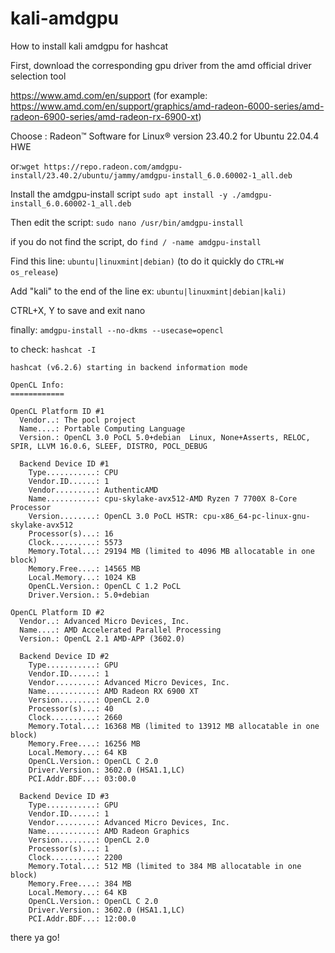 # kali-amdgpu
How to install kali amdgpu for hashcat

First, download the corresponding gpu driver from the amd official driver selection tool

https://www.amd.com/en/support
(for example: https://www.amd.com/en/support/graphics/amd-radeon-6000-series/amd-radeon-6900-series/amd-radeon-rx-6900-xt)

Choose : Radeon™ Software for Linux® version 23.40.2 for Ubuntu 22.04.4 HWE

or:```wget https://repo.radeon.com/amdgpu-install/23.40.2/ubuntu/jammy/amdgpu-install_6.0.60002-1_all.deb```

Install the amdgpu-install script
```sudo apt install -y ./amdgpu-install_6.0.60002-1_all.deb```

Then edit the script:
```sudo nano /usr/bin/amdgpu-install```

if you do not find the script, do ```find / -name amdgpu-install```

Find this line: 
```ubuntu|linuxmint|debian)```
(to do it quickly do ```CTRL+W os_release```)

Add "kali" to the end of the line
ex: ```ubuntu|linuxmint|debian|kali)```

CTRL+X, Y to save and exit nano

finally:
```amdgpu-install --no-dkms --usecase=opencl```

to check: ```hashcat -I```
```hashcat -I                                
hashcat (v6.2.6) starting in backend information mode

OpenCL Info:
============

OpenCL Platform ID #1
  Vendor..: The pocl project
  Name....: Portable Computing Language
  Version.: OpenCL 3.0 PoCL 5.0+debian  Linux, None+Asserts, RELOC, SPIR, LLVM 16.0.6, SLEEF, DISTRO, POCL_DEBUG

  Backend Device ID #1
    Type...........: CPU
    Vendor.ID......: 1
    Vendor.........: AuthenticAMD
    Name...........: cpu-skylake-avx512-AMD Ryzen 7 7700X 8-Core Processor
    Version........: OpenCL 3.0 PoCL HSTR: cpu-x86_64-pc-linux-gnu-skylake-avx512
    Processor(s)...: 16
    Clock..........: 5573
    Memory.Total...: 29194 MB (limited to 4096 MB allocatable in one block)
    Memory.Free....: 14565 MB
    Local.Memory...: 1024 KB
    OpenCL.Version.: OpenCL C 1.2 PoCL
    Driver.Version.: 5.0+debian

OpenCL Platform ID #2
  Vendor..: Advanced Micro Devices, Inc.
  Name....: AMD Accelerated Parallel Processing
  Version.: OpenCL 2.1 AMD-APP (3602.0)

  Backend Device ID #2
    Type...........: GPU
    Vendor.ID......: 1
    Vendor.........: Advanced Micro Devices, Inc.
    Name...........: AMD Radeon RX 6900 XT
    Version........: OpenCL 2.0 
    Processor(s)...: 40
    Clock..........: 2660
    Memory.Total...: 16368 MB (limited to 13912 MB allocatable in one block)
    Memory.Free....: 16256 MB
    Local.Memory...: 64 KB
    OpenCL.Version.: OpenCL C 2.0 
    Driver.Version.: 3602.0 (HSA1.1,LC)
    PCI.Addr.BDF...: 03:00.0

  Backend Device ID #3
    Type...........: GPU
    Vendor.ID......: 1
    Vendor.........: Advanced Micro Devices, Inc.
    Name...........: AMD Radeon Graphics
    Version........: OpenCL 2.0 
    Processor(s)...: 1
    Clock..........: 2200
    Memory.Total...: 512 MB (limited to 384 MB allocatable in one block)
    Memory.Free....: 384 MB
    Local.Memory...: 64 KB
    OpenCL.Version.: OpenCL C 2.0 
    Driver.Version.: 3602.0 (HSA1.1,LC)
    PCI.Addr.BDF...: 12:00.0
```
there ya go! 
